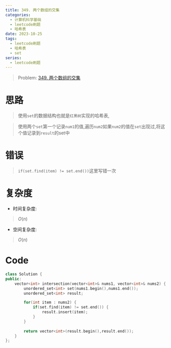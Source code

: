 ```yaml
---
title: 349. 两个数组的交集
categories:
  - 计算机科学基础
  - leetcode刷题
  - 哈希表
date: 2023-10-25
tags:
  - leetcode刷题
  - 哈希表
  - set
series:
  - leetcode刷题
---
```


> Problem: [349. 两个数组的交集](https://leetcode.cn/problems/intersection-of-two-arrays/description/)


# 思路

> 使用`set`的数据结构也就是`红黑树`实现的哈希表,

> 使用两个`set`第一个记录`num1`的值,遍历`num2`如果`num2`的值在`set`出现过,将这个值记录到`result`的set中

  

# 错误

> `if(set.find(item) != set.end())`这里写错一次

  

# 复杂度

- 时间复杂度:

> $O(n)$

  

- 空间复杂度:

> $O(n)$

  
  

# Code

```C++
class Solution {
public:
    vector<int> intersection(vector<int>& nums1, vector<int>& nums2) {
        unordered_set<int> set(nums1.begin(),nums1.end());
        unordered_set<int> result;

        for(int item : nums2) {
            if(set.find(item) != set.end()) {
                result.insert(item);
            }
        }
        
        return vector<int>(result.begin(),result.end());
    }
};
```